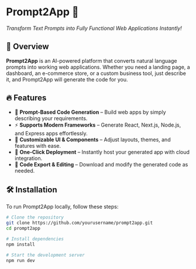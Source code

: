 # Prompt2App 🚀  
*Transform Text Prompts into Fully Functional Web Applications Instantly!*  

## 📌 Overview  
**Prompt2App** is an AI-powered platform that converts natural language prompts into working web applications. Whether you need a landing page, a dashboard, an e-commerce store, or a custom business tool, just describe it, and Prompt2App will generate the code for you.  

## 🔥 Features  
- 📝 **Prompt-Based Code Generation** – Build web apps by simply describing your requirements.  
- ⚡ **Supports Modern Frameworks** – Generate React, Next.js, Node.js, and Express apps effortlessly.  
- 🎨 **Customizable UI & Components** – Adjust layouts, themes, and features with ease.  
- 🚀 **One-Click Deployment** – Instantly host your generated app with cloud integration.  
- 🔄 **Code Export & Editing** – Download and modify the generated code as needed.  

## 🛠️ Installation  
To run Prompt2App locally, follow these steps:  

```bash
# Clone the repository
git clone https://github.com/yourusername/prompt2app.git  
cd prompt2app  

# Install dependencies
npm install  

# Start the development server
npm run dev  
